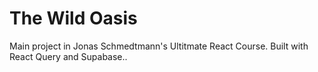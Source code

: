 # The Wild Oasis

Main project in Jonas Schmedtmann's Ultitmate React Course. Built with React Query and Supabase..
